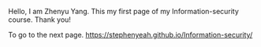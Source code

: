 Hello,
I am Zhenyu Yang.
This my first page of my Information-security course.
Thank you!

To go to the next page.
https://stephenyeah.github.io/Information-security/
